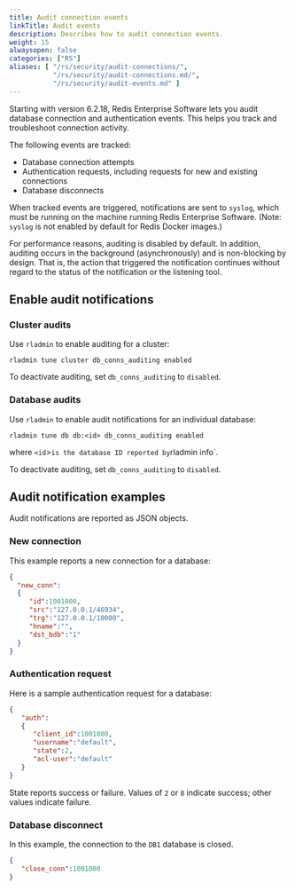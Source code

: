 ```yaml
---
title: Audit connection events
linkTitle: Audit events
description: Describes how to audit connection events. 
weight: 15
alwaysopen: false
categories: ["RS"]
aliases: [ "/rs/security/audit-connections/",
           "/rs/security/audit-connections.md/",
           "/rs/security/audit-events.md" ]
---
```


Starting with version 6.2.18, Redis Enterprise Software lets you audit database connection and authentication events.  This helps you track and troubleshoot connection activity.

The following events are tracked:

- Database connection attempts
- Authentication requests, including requests for new and existing connections
- Database disconnects

When tracked events are triggered, notifications are sent to `syslog`, which must be running on the machine running Redis Enterprise Software.  (Note: `syslog` is not enabled by default for Redis Docker images.)

For performance reasons, auditing is disabled by default.  In addition, auditing occurs in the background (asynchronously) and is non-blocking by design.  That is, the action that triggered the notification continues without regard to the status of the notification or the listening tool.  

## Enable audit notifications

### Cluster audits

Use `rladmin` to enable auditing for a cluster:

```
rladmin tune cluster db_conns_auditing enabled
```

To deactivate auditing, set `db_conns_auditing` to `disabled`.

### Database audits

Use `rladmin` to enable audit notifications for an individual database:

```
rladmin tune db db:<id> db_conns_auditing enabled
```

where `<id`>` is the database ID reported by `rladmin info`.

To deactivate auditing, set `db_conns_auditing` to `disabled`.

## Audit notification examples

Audit notifications are reported as JSON objects.

### New connection

This example reports a new connection for a database:

``` json
{
  "new_conn":
  {
     "id":1001000, 
     "src":"127.0.0.1/46934",
     "trg":"127.0.0.1/10000",
     "hname":"",
     "dst_bdb":"1"
  }
}
```

### Authentication request

Here is a sample authentication request for a database:

``` json
{
   "auth":
   {
      "client_id":1001000,
      "username":"default",
      "state":2,
      "acl-user":"default"
   }
}
```

State reports success or failure.  Values of `2` or `8` indicate success; other values indicate failure.

### Database disconnect

In this example, the connection to the `DB1` database is closed.

``` json
{
   "close_conn":1001000
}
```
